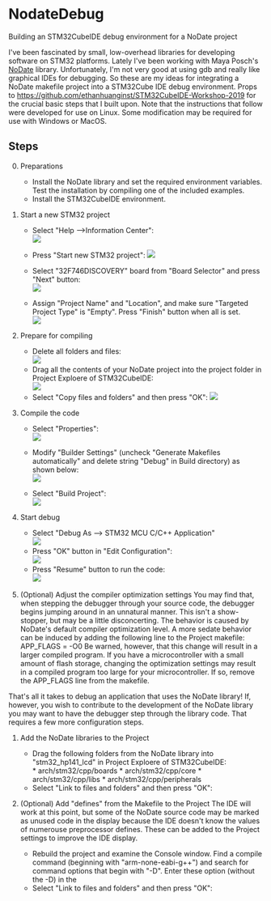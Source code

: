 # NodateDebug
Building an STM32CubeIDE debug environment for a NoDate project

I've been fascinated by small, low-overhead libraries for developing software on STM32 platforms.  Lately I've been working with Maya Posch's [NoDate](https://github.com/MayaPosch/Nodate) library.  Unfortunately, I'm not very good at using gdb and really like graphical IDEs for debugging.  So these are my ideas for integrating a NoDate makefile project into a STM32Cube IDE debug environment.  Props to https://github.com/ethanhuanginst/STM32CubeIDE-Workshop-2019 for the crucial basic steps that I built upon.  Note that the instructions that follow were developed for use on Linux.  Some modification may be required for use with Windows or MacOS.

## Steps

0. Preparations
   * Install the NoDate library and set the required environment variables.  Test the installation by compiling one of the included examples.
   * Install the STM32CubeIDE environment.

1. Start a new STM32 project
   
   * Select "Help -->Information Center":  
     ![](images/stm32_hp141_lcd-start-new-project-0.png)
   
     
   
   * Press "Start new STM32 project":
     ![](images/stm32_hp141_lcd-start-new-project-1.png)
   * Select "32F746DISCOVERY" board from "Board Selector" and press "Next" button:  
     ![](images/stm32_hp141_lcd-start-new-project-2.png)
   * Assign "Project Name" and "Location", and make sure "Targeted Project Type" is "Empty". Press "Finish" button when all is set.  
     ![](images/stm32_hp141_lcd-start-new-project-3.png)
   
5. Prepare for compiling   
   * Delete all folders and files:  
![](images/stm32_hp141_lcd-start-new-project-5.png)
   * Drag all the contents of your NoDate project into the project folder in Project Exploere of STM32CubeIDE:  
     ![](images/stm32_hp141_lcd-start-new-project-6.png)
   * Select "Copy files and folders" and then press "OK":
![](images/stm32_hp141_lcd-start-new-project-7.png)
   
8. Compile the code
   
   * Select "Properties":  
![](images/stm32_hp141_lcd-start-new-project-9.png)
   
   * Modify "Builder Settings" (uncheck "Generate Makefiles automatically" and delete string "Debug" in Build directory) as shown below:  
![](images/stm32_hp141_lcd-start-new-project-10.png)
     
   * Select "Build Project":  
![](images/stm32_hp141_lcd-start-new-project-8.png)
     
     

11. Start debug

    * Select "Debug As --> STM32 MCU C/C++ Application"  
    ![](images/stm32_hp141_lcd-start-new-project-11.png)
    * Press "OK" button in "Edit Configuration":  
    ![](images/stm32_hp141_lcd-start-new-project-13.png)
    * Press "Resume" button to run the code:  
    ![](images/stm32_hp141_lcd-start-new-project-12.png)


12. (Optional) Adjust the compiler optimization settings
You may find that, when stepping the debugger through your source code, the debugger begins jumping around in an unnatural manner.  This isn't a show-stopper, but may be a little disconcerting.  The behavior is caused by NoDate's default compiler optimization level.  A more sedate behavior can be induced by adding the following line to the Project makefile:
	APP_FLAGS = -O0
Be warned, however, that this change will result in a larger compiled program.  If you have a microcontroller with a small amount of flash storage, changing the optimization settings may result in a compiled program too large for your microcontroller.  If so, remove the APP_FLAGS line from the makefile.

   
That's all it takes to debug an application that uses the NoDate library!  If, however, you wish to contribute to the development of the NoDate library you may want to have the debugger step through the library code.  That requires a few more configuration steps.
   
1. Add the NoDate libraries to the Project   
      * Drag the following folders from the NoDate library into "stm32_hp141_lcd" in Project Exploere of STM32CubeIDE:  
			* arch/stm32/cpp/boards
			* arch/stm32/cpp/core
			* arch/stm32/cpp/libs
			* arch/stm32/cpp/peripherals
    * Select "Link to files and folders" and then press "OK":
     
2. (Optional) Add "defines" from the Makefile to the Project
   The IDE will work at this point, but some of the NoDate source code may be marked as unused code in the display because the IDE doesn't know the values of numerouse preprocessor defines.  These can be added to the Project settings to improve the IDE display.
      * Rebuild the project and examine the Console window.  Find a compile command (beginning with "arm-none-eabi-g++") and search for command options that begin with "-D".  Enter these option (without the -D) in the 
    * Select "Link to files and folders" and then press "OK":


